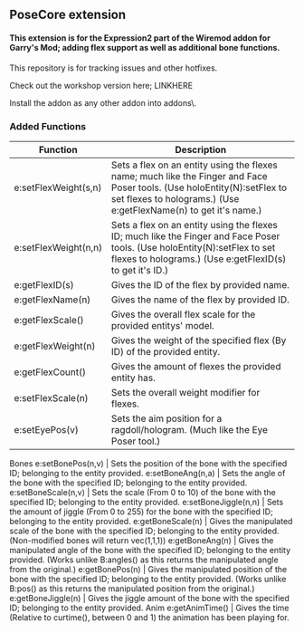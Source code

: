 ## PoseCore extension

#### This extension is for the Expression2 part of the Wiremod addon for Garry's Mod; adding flex support as well as additional bone functions.


This repository is for tracking issues and other hotfixes.

Check out the workshop version here;
LINKHERE

Install the addon as any other addon into addons\\.


### Added Functions
Function | Description 
--- | --- 
e:setFlexWeight(s,n) | Sets a flex on an entity using the flexes name; much like the Finger and Face Poser tools. (Use holoEntity(N):setFlex to set flexes to holograms.) (Use e:getFlexName(n) to get it's name.)
e:setFlexWeight(n,n) | Sets a flex on an entity using the flexes ID; much like the Finger and Face Poser tools. (Use holoEntity(N):setFlex to set flexes to holograms.) (Use e:getFlexID(s) to get it's ID.)
e:getFlexID(s) | Gives the ID of the flex by provided name.
e:getFlexName(n) | Gives the name of the flex by provided ID.
e:getFlexScale() | Gives the overall flex scale for the provided entitys' model.
e:getFlexWeight(n) | Gives the weight of the specified flex (By ID) of the provided entity.
e:getFlexCount() | Gives the amount of flexes the provided entity has.
e:setFlexScale(n) | Sets the overall weight modifier for flexes.
e:setEyePos(v) | Sets the aim position for a ragdoll/hologram. (Much like the Eye Poser tool.)
Bones
e:setBonePos(n,v) | Sets the position of the bone with the specified ID; belonging to the entity provided.
e:setBoneAng(n,a) | Sets the angle of the bone with the specified ID; belonging to the entity provided.
e:setBoneScale(n,v) | Sets the scale (From 0 to 10) of the bone with the specified ID; belonging to the entity provided.
e:setBoneJiggle(n,n) | Sets the amount of jiggle (From 0 to 255) for the bone with the specified ID; belonging to the entity provided.
e:getBoneScale(n) | Gives the manipulated scale of the bone with the specified ID; belonging to the entity provided. (Non-modified bones will return vec(1,1,1))
e:getBoneAng(n) | Gives the manipulated angle of the bone with the specified ID; belonging to the entity provided. (Works unlike B:angles() as this returns the manipulated angle from the original.)
e:getBonePos(n) | Gives the manipulated position of the bone with the specified ID; belonging to the entity provided. (Works unlike B:pos() as this returns the manipulated position from the original.)
e:getBoneJiggle(n) | Gives the jiggle amount of the bone with the specified ID; belonging to the entity provided.
Anim
e:getAnimTime() | Gives the time (Relative to curtime(), between 0 and 1) the animation has been playing for.
